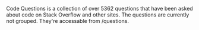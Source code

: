 Code Questions is a collection of over 5362 questions that have been asked about code on Stack Overflow and other sites. The questions are currently not grouped. They're accessable from /questions.
